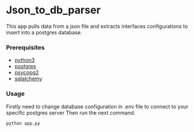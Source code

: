 # Json_to_db_parser

This app pulls data from a json file and extracts interfaces configurations to insert into a postgres database.

### Prerequisites
- [python3](https://www.python.org/)
- [postgres](https://www.postgresql.org/)
- [psycopg2](https://pypi.org/project/psycopg2/)
- [sqlalchemy](https://www.sqlalchemy.org/)

### Usage
Firstly need to change database configuration in .env file to connect to your specific postgres server
Then run the next command.
```
python app.py
```
